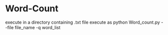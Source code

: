 # Word-Count


execute in a directory containing  .txt file
execute as 
python Word_count.py --file file_name -q word_list
